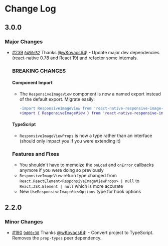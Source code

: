 # Change Log

## 3.0.0

### Major Changes

- [#239](https://github.com/wKovacs64/react-native-responsive-image-view/pull/239) [`0490d52`](https://github.com/wKovacs64/react-native-responsive-image-view/commit/0490d5287bad2743f86193eda7ad18717f03db66) Thanks [@wKovacs64](https://github.com/wKovacs64)! - Update major dev dependencies (react-native 0.78 and React 19) and refactor some internals.

  ### BREAKING CHANGES

  #### Component Import
  - The `ResponsiveImageView` component is now a named export instead of the default export. Migrate easily:

    ```diff
    -import ResponsiveImageView from 'react-native-responsive-image-view';
    +import { ResponsiveImageView } from 'react-native-responsive-image-view';
    ```

  #### TypeScript
  - `ResponsiveImageViewProps` is now a type rather than an interface (should only impact you if you were extending it)

  ### Features and Fixes
  - You shouldn't have to memoize the `onLoad` and `onError` callbacks anymore if you were doing so previously
  - `ResponsiveImageView` return type changed from `React.ReactElement<ResponsiveImageViewProps> | null` to `React.JSX.Element | null` which is more accurate
  - New `UseResponsiveImageViewOptions` type for hook options

## 2.2.0

### Minor Changes

- [#190](https://github.com/wKovacs64/react-native-responsive-image-view/pull/190) [`9d00c38`](https://github.com/wKovacs64/react-native-responsive-image-view/commit/9d00c380425b8a37c7519ba4ae92be21f8edb8b0) Thanks [@wKovacs64](https://github.com/wKovacs64)! - Convert project to TypeScript. Removes the `prop-types` peer dependency.
